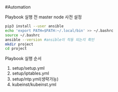 #Automation

Playbook 실행 전 master node 사전 설정

```bash
pip3 install --user ansible
echo 'export PATH=$PATH:~/.local/bin' >> ~/.bashrc
source ~/.bashrc
ansible --version #ansible이 작동 되는지 확인
mkdir project
cd project
```

Playbook 실행 순서

1. setup/setup.yml
2. setup/iptables.yml
3. setup/ntp.yml(생략가능)
4. kubeinst/kubeinst.yml
